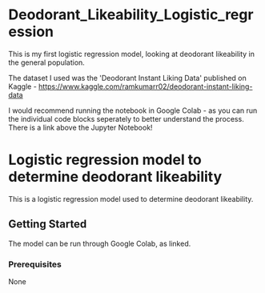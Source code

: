 # Deodorant_Likeability_Logistic_regression

This is my first logistic regression model, looking at deodorant likeability in the general population.

The dataset I used was the 'Deodorant Instant Liking Data' published on Kaggle - https://www.kaggle.com/ramkumarr02/deodorant-instant-liking-data

I would recommend running the notebook in Google Colab - as you can run the individual code blocks seperately to better understand the process. There is a link above the Jupyter Notebook!


# Logistic regression model to determine deodorant likeability

This is a logistic regression model used to determine deodorant likeability.


## Getting Started

The model can be run through Google Colab, as linked.

### Prerequisites

None
